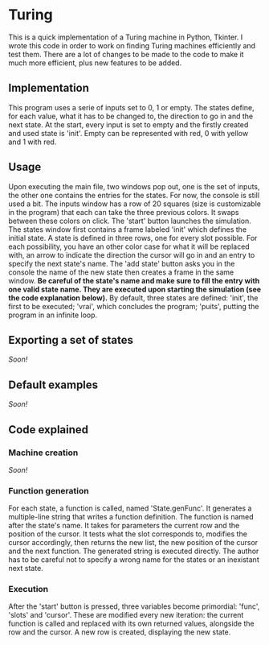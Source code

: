 # Turing
This is a quick implementation of a Turing machine in Python, Tkinter.
I wrote this code in order to work on finding Turing machines efficiently and test them. There are a lot of changes to be made to the code to make it much more efficient, plus new features to be added.

## Implementation
This program uses a serie of inputs set to 0, 1 or empty. The states define, for each value, what it has to be changed to, the direction to go in and the next state. At the start, every input is set to empty and the firstly created and used state is 'init'.
Empty can be represented with red, 0 with yellow and 1 with red.

## Usage
Upon executing the main file, two windows pop out, one is the set of inputs, the other one contains the entries for the states. For now, the console is still used a bit.
The inputs window has a row of 20 squares (size is customizable in the program) that each can take the three previous colors. It swaps between these colors on click. The 'start' button launches the simulation.
The states window first contains a frame labeled 'init' which defines the initial state. A state is defined in three rows, one for every slot possible. For each possibility, you have an other color case for what it will be replaced with, an arrow to indicate the direction the cursor will go in and an entry to specify the next state's name. The 'add state' button asks you in the console the name of the new state then creates a frame in the same window.
**Be careful of the state's name and make sure to fill the entry with one valid state name. They are executed upon starting the simulation (see the code explanation below).**
By default, three states are defined: 'init', the first to be executed; 'vrai', which concludes the program; 'puits', putting the program in an infinite loop.

## Exporting a set of states
*Soon!*

## Default examples
*Soon!*

## Code explained
### Machine creation
*Soon!*
### Function generation
For each state, a function is called, named 'State.genFunc'. It generates a multiple-line string that writes a function definition.
The function is named after the state's name. It takes for parameters the current row and the position of the cursor. It tests what the slot corresponds to, modifies the cursor accordingly, then returns the new list, the new position of the cursor and the next function.
The generated string is executed directly. The author has to be careful not to specify a wrong name for the states or an inexistant next state.
### Execution
After the 'start' button is pressed, three variables become primordial: 'func', 'slots' and 'cursor'.
These are modified every new iteration: the current function is called and replaced with its own returned values, alongside the row and the cursor.
A new row is created, displaying the new state.
